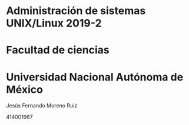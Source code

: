 # Administración de sistemas UNIX/Linux 2019-2
# Facultad de ciencias
# Universidad Nacional Autónoma de México

Jesús Fernando Moreno Ruíz

414001967

